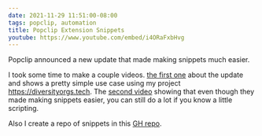 ```yaml
---
date: 2021-11-29 11:51:00-08:00
tags: popclip, automation
title: Popclip Extension Snippets
youtube: https://www.youtube.com/embed/i4ORaFxbHvg
---
```


Popclip announced a new update that made making snippets much easier.

I took some time to make a couple videos. [the first one](https://www.youtube.com/watch/i4ORaFxbHvg) about the update and shows a pretty simple use case using my project <https://diversityorgs.tech>. The [second video](https://www.youtube.com/watch?v=mF8KHV7s3EE) showing that even though they made making snippets easier, you can still do a lot if you know a little scripting.

Also I create a repo of snippets in this [GH repo](https://github.com/kjaymiller/Jays-PopClip-Snippets).